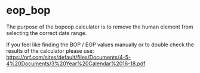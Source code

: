 # eop_bop

The purpose of the bopeop calculator is to remove the human element from selecting the correct date range.

If you feel like finding the BOP / EOP values manually or to double check the results of the calculator please use:
https://nrf.com/sites/default/files/Documents/4-5-4%20Documents/3%20Year%20Calendar%2016-18.pdf
